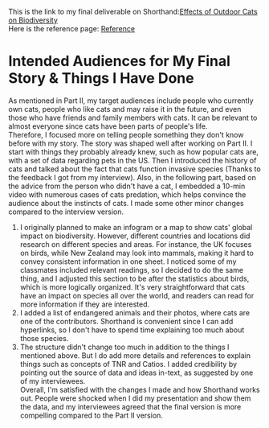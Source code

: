 This is the link to my final deliverable on Shorthand:[Effects of Outdoor Cats on Biodiversity](https://carnegiemellon.shorthandstories.com/-effects-of-outdoor-cats-on-biodiversity-/index.html)  
Here is the reference page: [Reference](https://carnegiemellon.shorthandstories.com/-effects-of-outdoor-cats-on-biodiversity-/index.html#group-Reference-wSKVdX8rd7)  
# Intended Audiences for My Final Story & Things I Have Done    
As mentioned in Part II, my target audiences include people who currently own cats, people who like cats and may raise it in the future, and even those who have friends and family members with cats. It can be relevant to almost everyone since cats have been parts of people's life.    
Therefore, I focused more on telling people something they don't know before with my story. The story was shaped well after working on Part II. I start with things they probably already knew, such as how popular cats are, with a set of data regarding pets in the US. Then I introduced the history of cats and talked about the fact that cats function invasive species (Thanks to the feedback I got from my interview). Also, in the following part, based on the advice from the person who didn't have a cat, I embedded a 10-min video with numerous cases of cats predation, which helps convince the audience about the instincts of cats.
I made some other minor changes compared to the interview version.   
1) I originally planned to make an infogram or a map to show cats' global impact on biodiversity. However, different countries and locations did research on different species and areas. For instance, the UK focuses on birds, while New Zealand may look into mammals, making it hard to convey consistent information in one sheet. I noticed some of my classmates included relevant readings, so I decided to do the same thing, and I adjusted this section to be after the statistics about birds, which is more logically organized. It's very straightforward that cats have an impact on species all over the world, and readers can read for more information if they are interested.  
2) I added a list of endangered animals and their photos, where cats are one of the contributors. Shorthand is convenient since I can add hyperlinks, so I don't have to spend time explaining too much about those species.  
3) The structure didn't change too much in addition to the things I mentioned above. But I do add more details and references to explain things such as concepts of TNR and Catios. I added credibility by pointing out the source of data and ideas in-text, as suggested by one of my interviewees.       
Overall, I'm satisfied with the changes I made and how Shorthand works out. People were shocked when I did my presentation and show them the data, and my interviewees agreed that the final version is more compelling compared to the Part II version.
